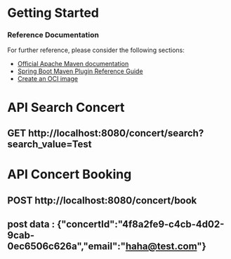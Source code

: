 # Getting Started

### Reference Documentation
For further reference, please consider the following sections:

* [Official Apache Maven documentation](https://maven.apache.org/guides/index.html)
* [Spring Boot Maven Plugin Reference Guide](https://docs.spring.io/spring-boot/docs/3.3.0/maven-plugin/reference/html/)
* [Create an OCI image](https://docs.spring.io/spring-boot/docs/3.3.0/maven-plugin/reference/html/#build-image)

# API Search Concert
## GET http://localhost:8080/concert/search?search_value=Test

# API Concert Booking
## POST http://localhost:8080/concert/book
## post data : {"concertId":"4f8a2fe9-c4cb-4d02-9cab-0ec6506c626a","email":"haha@test.com"}
